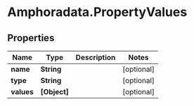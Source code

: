 # Amphoradata.PropertyValues

## Properties

Name | Type | Description | Notes
------------ | ------------- | ------------- | -------------
**name** | **String** |  | [optional] 
**type** | **String** |  | [optional] 
**values** | **[Object]** |  | [optional] 


